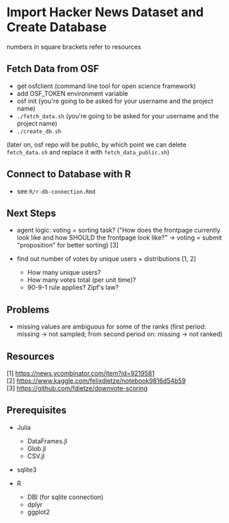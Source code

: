 # Import Hacker News Dataset and Create Database

numbers in square brackets refer to resources


## Fetch Data from OSF

* get osfclient (command line tool for open science framework)
* add OSF_TOKEN environment variable
* osf init (you're going to be asked for your username and the project name)
* `./fetch_data.sh` (you're going to be asked for your username and the project name)
* `./create_db.sh`

(later on, osf repo will be public, by which point we can delete `fetch_data.sh` and replace it with `fetch_data_public.sh`)


## Connect to Database with R

* see `R/r-db-connection.Rmd`


## Next Steps

* agent logic: voting = sorting task? ("How does the frontpage currently look like and how SHOULD the frontpage look like?" -> voting = submit "proposition" for better sorting) [3]
* find out number of votes by unique users + distributions [1, 2]

    * How many unique users? 
    * How many votes total (per unit time)?
    * 90-9-1 rule applies? Zipf's law?  


## Problems

* missing values are ambiguous for some of the ranks (first period: missing -> not sampled; from second period on: missing -> not ranked)


## Resources

[1] https://news.ycombinator.com/item?id=9219581  
[2] https://www.kaggle.com/felixdietze/notebook9816d54b59  
[3] https://github.com/fdietze/downvote-scoring 


## Prerequisites

* Julia 

    * DataFrames.jl
    * Glob.jl
    * CSV.jl

* sqlite3
* R

    * DBI (for sqlite connection)
    * dplyr
    * ggplot2
